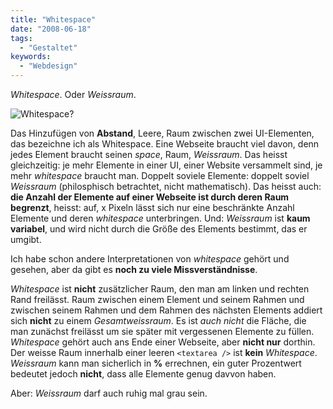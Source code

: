 ```yaml
---
title: "Whitespace"
date: "2008-06-18"
tags:
  - "Gestaltet"
keywords:
  - "Webdesign"
---
```


_Whitespace_. Oder _Weissraum_.

![Whitespace?](/img/codecandies/ZZ6244F6C1.jpg)

Das Hinzufügen von **Abstand**, Leere, Raum zwischen zwei UI-Elementen, das bezeichne ich als Whitespace. Eine Webseite braucht viel davon, denn jedes Element braucht seinen _space_, Raum, _Weissraum_. Das heisst gleichzeitig: je mehr Elemente in einer UI, einer Website versammelt sind, je mehr _whitespace_ braucht man. Doppelt soviele Elemente: doppelt soviel _Weissraum_ (philosphisch betrachtet, nicht mathematisch). Das heisst auch: **die Anzahl der Elemente auf einer Webseite ist durch deren Raum begrenzt**, heisst: auf, x Pixeln lässt sich nur eine beschränkte Anzahl Elemente und deren _whitespace_ unterbringen. Und: _Weissraum_ ist **kaum variabel**, und wird nicht durch die Größe des Elements bestimmt, das er umgibt.

Ich habe schon andere Interpretationen von _whitespace_ gehört und gesehen, aber da gibt es **noch zu viele Missverständnisse**.

_Whitespace_ ist **nicht** zusätzlicher Raum, den man am linken und rechten Rand freilässt. Raum zwischen einem Element und seinem Rahmen und zwischen seinem Rahmen und dem Rahmen des nächsten Elements addiert sich **nicht** zu einem _Gesamtweissraum_. Es ist _auch nicht_ die Fläche, die man zunächst freilässt um sie später mit vergessenen Elemente zu füllen. _Whitespace_ gehört auch ans Ende einer Webseite, aber **nicht nur** dorthin. Der weisse Raum innerhalb einer leeren `<textarea />` ist **kein** _Whitespace_. _Weissraum_ kann man sicherlich in **%** errechnen, ein guter Prozentwert bedeutet jedoch **nicht**, dass alle Elemente genug davvon haben.

Aber: _Weissraum_ darf auch ruhig mal grau sein.
